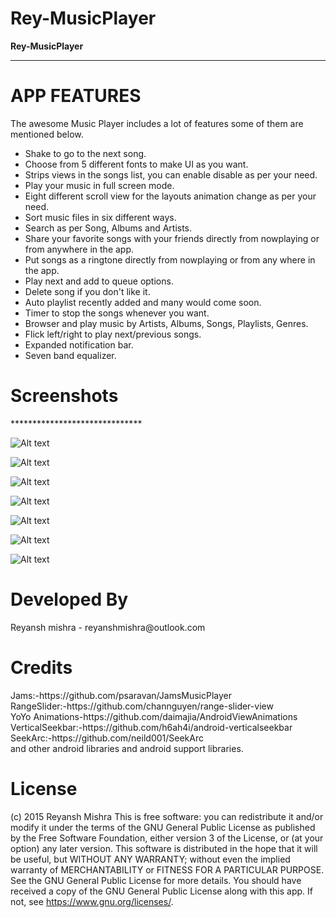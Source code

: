 # Rey-MusicPlayer
<b>Rey-MusicPlayer</b>


******************************
<H1>APP FEATURES</H1>

The awesome Music Player includes a lot of features some of them are mentioned below.

- Shake to go to the next song.
- Choose from 5 different fonts to make UI as you want.
- Strips views in the songs list, you can enable disable as per your need.
- Play your music in full screen mode.
- Eight different scroll view for the layouts animation change as per your need.
- Sort music files in six different ways.
- Search as per Song, Albums and Artists.
- Share your favorite songs with your friends directly from nowplaying or from anywhere in the app.
- Put songs as a ringtone directly from nowplaying or from any where in the app.
- Play next and add to queue options.
- Delete song if you don't like it.
- Auto playlist recently added and many would come soon.
- Timer to stop the songs whenever you want.
- Browser and play music by Artists, Albums, Songs, Playlists, Genres.
- Flick left/right to play next/previous songs.
- Expanded notification bar.
- Seven band equalizer.


<H1>Screenshots</H1>
******************************
<br>

![Alt text](https://github.com/reyanshmishra/Rey-MusicPlayer/blob/master/Screenshots/screenshotsmain.jpg?raw=true "Optional Title")

![Alt text](https://github.com/reyanshmishra/Rey-MusicPlayer/blob/master/Screenshots/screen1.jpg?raw=true "Optional Title")

![Alt text](https://github.com/reyanshmishra/Rey-MusicPlayer/blob/master/Screenshots/screen2.jpg?raw=true "Optional Title")

![Alt text](https://github.com/reyanshmishra/Rey-MusicPlayer/blob/master/Screenshots/screen3.jpg?raw=true "Optional Title")

![Alt text](https://github.com/reyanshmishra/Rey-MusicPlayer/blob/master/Screenshots/screen4.jpg?raw=true "Optional Title")

![Alt text](https://github.com/reyanshmishra/Rey-MusicPlayer/blob/master/Screenshots/screen5.jpg?raw=true "Optional Title")

![Alt text](https://github.com/reyanshmishra/Rey-MusicPlayer/blob/master/Screenshots/screen6.png?raw=true "Optional Title")

<H1>Developed By</H1>
Reyansh mishra - reyanshmishra@outlook.com

<H1>Credits</H1>
Jams:-https://github.com/psaravan/JamsMusicPlayer<br>
RangeSlider:-https://github.com/channguyen/range-slider-view<br>
YoYo Animations-https://github.com/daimajia/AndroidViewAnimations<br>
VerticalSeekbar:-https://github.com/h6ah4i/android-verticalseekbar<br>
SeekArc:-https://github.com/neild001/SeekArc<br>
and other android libraries and android support libraries.



<H1>License</H1>

(c) 2015 Reyansh Mishra
This is free software: you can redistribute it and/or modify it under the terms of the GNU General Public License as published by the Free Software Foundation, either version 3 of the License, or (at your option) any later version.
This software is distributed in the hope that it will be useful, but WITHOUT ANY WARRANTY; without even the implied warranty of MERCHANTABILITY or FITNESS FOR A PARTICULAR PURPOSE. See the GNU General Public License for more details.
You should have received a copy of the GNU General Public License along with this app. If not, see https://www.gnu.org/licenses/.

